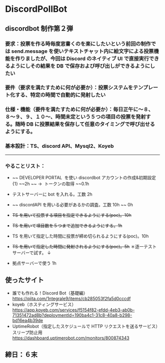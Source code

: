 # DiscordPollBot

## discordbot 制作第２弾

### 要求：投票を作る時毎度窓書くのを楽にしたいという前回の制作では send.message を使いテキストチャット内に絵文字による投票機能を作りましたが、今回は Discord のネイティブ UI で直接実行できるようにしその結果を DB で保存および呼び出しができるようにしたい

### 要件（要求を満たすために何が必要か）：投票システムをテンプレート化する、特定の時間で自動的に発射したい

### 仕様・機能（要件を満たすために何が必要か）：毎日正午に〜８、８〜９、９、１０〜、時間未定という５つの項目の投票を発射する。随時 DB に投票結果を保存して任意のタイミングで呼び出せるようにする。

### 基本設計：TS、discord API、Mysql2、Koyeb

---

### やることリスト：

- ~~ DEVELOPER PORTAL  を使い discordbot アカウントの作成&初期設定{1} ~~2h
  ~~ →  トークンの取得 ~~0.1h
- テストサーバーに bot を入れる。工数 2h
- ~~ discordAPI を用いる必要があるかの調査。工数 10h ~~ 0h

- ~~TS を用いて投票する項目を指定できるようにする(poc)。10h~~
- ~~TS を用いて項目数を５つまで追加できるようにする。1h~~
- TS を用いて指定した時間に投票が締め切られるようにする(poc)。10h
- ~~TS を用いて指定した時間に発射されるようにする(poc)。5h~~
  ＊逐一テストサーバーで試す。
  ↓
- 拠点サーバーで使う 1h

## 使ったサイト

- 誰でも作れる！Discord Bot（基礎編）
  https://qiita.com/1ntegrale9/items/cb285053f2fa5d0cccdf
- koyeb（ホスティングサービス）
  https://app.koyeb.com/services/f5154f82-efdd-4eb3-ab0b-71351472ad8b?deploymentId=190ba4c1-31c8-40a8-b298-bd16ea4b39de
- UptimeRobot（指定したスケジュールで HTTP リクエストを送るサービス）スリープ防止用
  https://dashboard.uptimerobot.com/monitors/800874343

## 締日：６末
